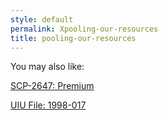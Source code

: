 ```yaml
---
style: default
permalink: Xpooling-our-resources
title: pooling-our-resources
---
```

You may also like:

[SCP-2647: Premium](http://scp-wiki.net/scp-2647)

[UIU File: 1998-017](http://scp-wiki.net/uiu-file-1998-017)
